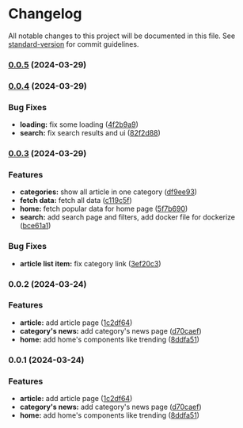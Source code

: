 # Changelog

All notable changes to this project will be documented in this file. See [standard-version](https://github.com/conventional-changelog/standard-version) for commit guidelines.

### [0.0.5](https://github.com/muhshahabipour/news-aggregator/compare/v0.0.4...v0.0.5) (2024-03-29)

### [0.0.4](https://github.com/muhshahabipour/news-aggregator/compare/v0.0.3...v0.0.4) (2024-03-29)


### Bug Fixes

* **loading:** fix some loading ([4f2b9a9](https://github.com/muhshahabipour/news-aggregator/commit/4f2b9a9a536de1f20fc9e24b25894a68debe0f1c))
* **search:** fix search results and ui ([82f2d88](https://github.com/muhshahabipour/news-aggregator/commit/82f2d880f5a36f326d6055c1dd70a8cc39e4c8b8))

### [0.0.3](https://github.com/muhshahabipour/news-aggregator/compare/v0.0.2...v0.0.3) (2024-03-29)


### Features

* **categories:** show all article in one category ([df9ee93](https://github.com/muhshahabipour/news-aggregator/commit/df9ee9397093535ca7f93fd6dd01426a6b0f9ef3))
* **fetch data:** fetch all data ([c119c5f](https://github.com/muhshahabipour/news-aggregator/commit/c119c5f926d02ae44f491fb9d3a5fe3dff417616))
* **home:** fetch popular data for home page ([5f7b690](https://github.com/muhshahabipour/news-aggregator/commit/5f7b690c980e0756af2597702c914a8c051193e3))
* **search:** add search page and filters, add docker file for dockerize ([bce61a1](https://github.com/muhshahabipour/news-aggregator/commit/bce61a1706dc0c72a72c0e12ee592b2357824521))


### Bug Fixes

* **article list item:** fix category link ([3ef20c3](https://github.com/muhshahabipour/news-aggregator/commit/3ef20c3a1d034262337c9ba90be05bd9ee44c952))

### 0.0.2 (2024-03-24)


### Features

* **article:** add article page ([1c2df64](https://github.com/muhshahabipour/news-aggregator/commit/1c2df64493df202517f708025fc7a0e16a2a9fb9))
* **category's news:** add category's news page ([d70caef](https://github.com/muhshahabipour/news-aggregator/commit/d70caefe172a65255a5b594f6ee5c2bbee02227f))
* **home:** add home's components like trending ([8ddfa51](https://github.com/muhshahabipour/news-aggregator/commit/8ddfa516cd0fbe9ecef2d986d3e0d371a2dcdb82))

### 0.0.1 (2024-03-24)


### Features

* **article:** add article page ([1c2df64](https://github.com/muhshahabipour/news-aggregator/commit/1c2df64493df202517f708025fc7a0e16a2a9fb9))
* **category's news:** add category's news page ([d70caef](https://github.com/muhshahabipour/news-aggregator/commit/d70caefe172a65255a5b594f6ee5c2bbee02227f))
* **home:** add home's components like trending ([8ddfa51](https://github.com/muhshahabipour/news-aggregator/commit/8ddfa516cd0fbe9ecef2d986d3e0d371a2dcdb82))
